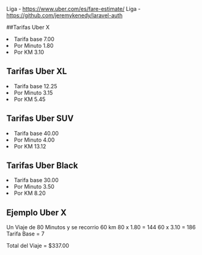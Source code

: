 Liga - https://www.uber.com/es/fare-estimate/
Liga - https://github.com/jeremykenedy/laravel-auth

##Tarifas Uber X
<li>Tarifa base 7.00</li>
<li>Por Minuto 1.80</li>
<li>Por KM 3.10</li>

## Tarifas Uber XL
<li>Tarifa base 12.25</li>
<li>Por Minuto 3.15</li>
<li>Por KM 5.45</li>

## Tarifas Uber SUV
<li>Tarifa base 40.00</li>
<li>Por Minuto 4.00</li>
<li>Por KM 13.12</li>

## Tarifas Uber Black
<li>Tarifa base 30.00</li>
<li>Por Minuto 3.50</li>
<li>Por KM 8.20</li>

## Ejemplo Uber X

Un Viaje de 80 Minutos y se recorrio 60 km
80 x 1.80 = 144
60 x 3.10 = 186
Tarifa Base = 7

Total del Viaje = $337.00